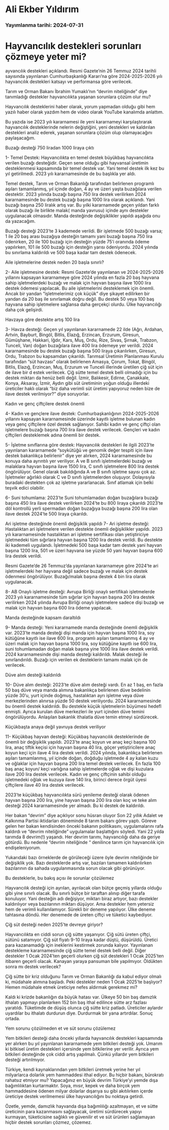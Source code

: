 # Ali Ekber Yıldırım

### Yayımlanma tarihi: 2024-07-31

# Hayvancılık destekleri sorunları çözmeye yeter mi?

ayvancılık destekleri açıklandı. Resmi Gazete’nin 26 Temmuz 2024 tarihli sayısında yayınlanan Cumhurbaşkanlığı Kararı’na göre 2024-2025-2026 yılı hayvancılık destekleri katsayı ve performansa göre verilecek.

Tarım ve Orman Bakanı İbrahim Yumaklı’nın “devrim niteliğinde” diye tanımladığı destekler hayvancılıkta yaşanan sorunlara çözüm olur mu?

Hayvancılık desteklerini haber olarak, yorum yapmadan olduğu gibi hem yazılı haber olarak yazdım hem de video olarak YouTube kanalımda anlattım.

Bu yazıda ise 2023 yılı kararnamesi ile yeni kararnameyi karşılaştırarak hayvancılık desteklerinde nelerin değiştiğini, yeni destekleri ve kaldırılan destekleri analiz ederek, yaşanan sorunlara çözüm olup olamayacağını paylaşacağım.

Buzağı desteği 750 liradan 1000 liraya çıktı

1- Temel Destek: Hayvancılıkta en temel destek büyükbaş hayvancılıkta verilen buzağı desteğidir. Geçen sene olduğu gibi hayvansal üretimin desteklenmesi kapsamında bir temel destek var. Yani temel destek ilk kez bu yıl getirilmedi. 2023 yılı kararnamesinde de bu başlıkla yer aldı.

Temel destek, Tarım ve Orman Bakanlığı tarafından belirlenen programlı aşıları tamamlanmış, yıl içinde doğan, 4 ay ve üzeri yaşta buzağılara verilen destektir. 2023 yılında buzağı başına 750 lira destek verilirken 2024 kararnamesinde bu destek buzağı başına 1000 lira olarak açıklandı. Yani buzağı başına 250 liralık artış var. Bu yılki kararnamede geçen yıldan farklı olarak buzağı ile birlikte malak( manda yavrusu) içinde aynı destekler uygulanacak olmasıdır. Manda desteğinde değişiklikler yapıldı aşağıda onu da yazacağım.

Buzağı desteği 2023’te 3 kademede verildi. Bir işletmede 500 buzağı varsa; 1 ile 20 baş arası buzağıya desteğin tamamı yani buzağı başına 750 lira ödenirken, 20 ile 100 buzağı için desteğin yüzde 75’i oranında ödeme yapılırken, 101 ile 500 buzağı için desteğin yarısı ödeniyordu. 2024 yılında bu sınırlama kaldırıldı ve 500 başa kadar tam destek ödenecek.

Aile işletmelerine destek neden 20 başla sınırlı?

2- Aile işletmesine destek: Resmi Gazete’de yayınlanan ve 2024-2025-2026 yıllarını kapsayan kararnameye göre 2024 yılında en fazla 20 baş hayvana sahip işletmelerdeki buzağı ve malak için hayvan başına ilave 1000 lira destek ödemesi yapılacak. Bu aile işletmelerini desteklemek için önemli. Ancak bir yandan “işletmelerimiz çok küçük” diye şikayet edilirken bir yandan da 20 baş ile sınırlamak doğru değil. Bu destek 50 veya 100 baş hayvana sahip işletmelere sağlansa daha gerçekçi olurdu. Ülke hayvancılığı daha çok gelişirdi.

Havzaya göre destekte artış 100 lira

3- Havza desteği: Geçen yıl yayınlanan kararnamede 22 ilde (Ağrı, Ardahan, Artvin, Bayburt, Bingöl, Bitlis, Elazığ, Erzincan, Erzurum, Giresun, Gümüşhane, Hakkari, Iğdır, Kars, Muş, Ordu, Rize, Sivas, Şırnak, Trabzon, Tunceli, Van) doğan buzağılara ilave 400 lira ödemeye yer verildi. 2024 kararnamesinde bu destek buzağı başına 500 liraya çıkarılırken, Giresun, Ordu, Trabzon bu kapsamdan çıkarıldı. Tarımsal Üretimin Planlanması Kurulu tarafından “süt havzası” olarak belirlenen Amasya, Çorum, Tokat, Bingöl, Bitlis, Elazığ, Erzincan, Muş, Erzurum ve Tunceli illerinde üretilen çiğ süt için de ilave bir d estek verilecek. Çiğ sütte temel destek belli olmadığı için bu destek miktarı da henüz belli değil. İzmir, Balıkesir, Edirne, Çanakkale, Konya, Aksaray, İzmir, Aydın gibi süt üretiminin yoğun olduğu illerdeki üreticiler haklı olarak “biz daha verimli süt üretimi yapıyoruz neden bize de ilave destek verilmiyor?” diye soruyorlar.

Kadın ve genç çiftçilere destek önemli

4- Kadın ve gençlere ilave destek: Cumhurbaşkanlığının 2024-2025-2026 yıllarını kapsayan kararnamesinde üzerinde kayıtlı işletme bulunan kadın veya genç çiftçilere özel destek sağlanıyor. Sahibi kadın ve genç çiftçi olan işletmelere buzağı başına 700 lira ilave destek verilecek. Gençleri ve kadın çiftçileri desteklemek adına önemli bir destek.

5- İşletme sınıflarına göre destek: Hayvancılık destekleri ile ilgili 2023’te yayınlanan kararnamede “soykütüğü ve genomik değer tespiti için ilave destek bakanlıkça belirlenir” diye yer alırken, 2024 kararnamesinde bu konuya daha ayrıntılı yer veriliyor. A ve B sınıfı işletmelerdeki buzağı ve malaklara hayvan başına ilave 1500 lira, C sınıfı işletmelere 800 lira destek öngörülüyor. Genel olarak bakıldığında A ve B sınıfı işletme sayısı çok az. İşletmeler ağırlıklı olarak C ve D sınıfı işletmelerden oluşuyor. Dolayısıyla buradaki destekten çok az işletme yararlanacak. Sınıf atlamak için belki teşvik edici olabilir.

6- Suni tohumlama: 2023’te Suni tohumlamadan doğan buzağılara buzağı başına 450 lira ilave destek verilirken 2024’te bu 800 liraya çıkarıldı 2023’te döl kontrollü yerli spermadan doğan buzağıya buzağı başına 200 lira olan ilave destek 2024’te 500 liraya çıkarıldı.

Ari işletme desteğinde önemli değişiklik yapıldı 7- Ari işletme desteği: Hastalıktan ari işletmelere verilen destekte önemli değişiklikler yapıldı. 2023 yılı kararnamesinde hastalıktan ari işletme sertifikası olan yetiştiriciye işletmedeki tüm sığırlara hayvan başına 1200 lira destek verildi. Bu destekte iki kademeli uygulandı. İşletmedeki 500 başa kadar tam destek yani hayvan başına 1200 lira, 501 ve üzeri hayvana ise yüzde 50 yani hayvan başına 600 lira destek verildi.

Resmi Gazete’de 26 Temmuz’da yayınlanan kararnameye göre 2024’te ari işletmelerdeki her hayvana değil sadece buzağı ve malak için destek ödenmesi öngörülüyor. Buzağı/malak başına destek 4 bin lira olarak uygulanacak.

8- AB Onaylı işletme desteği: Avrupa Birliği onaylı sertifikalı işletmelerde 2023 yılı kararnamesinde tüm sığırlar için hayvan başına 200 lira destek verilirken 2024 yılında Avrupa Birliği onaylı işletmelere sadece dişi buzağı ve malak için hayvan başına 600 lira ödeme yapılacak.

Manda desteğinde kapsam daraltıldı

9- Manda desteği: Yeni kararnamede manda desteğinde önemli değişiklik var. 2023’te manda desteği dişi manda için hayvan başına 1000 lira, soy kütüğüne kayıtlı ise ilave 600 lira, programlı aşıları tamamlanmış 4 ay ve üzeri malak için hayvan başına 1000 lira, soy kütüğüne kayıtlı ise 600 lira, suni tohumlamadan doğan malak başına yine 1000 lira ilave destek verildi. 2024 kararnamesinde dişi manda desteği kaldırıldı. Malak desteği ile sınırlandırıldı. Buzağı için verilen ek desteklerin tamamı malak için de verilecek.

Düve alım desteği kaldırıldı

10- Düve alım desteği: 2023’te düve alım desteği vardı. En az 1 baş, en fazla 50 baş düve veya manda alımına bakanlıkça belirlenen düve bedelinin yüzde 30’u, yurt içinde doğmuş, hastalıktan ayrı işletme veya düve merkezlerinden alınırsa yüzde 50 destek veriliyordu. 2024 kararnamesinde bu önemli destek kaldırıldı. Bu destekle küçük işletmelerin büyümesi hedefl enmişti. Ayrıca kurulan düve merkezleri ile yurt içinden düve temini öngörülüyordu. Anlaşılan bakanlık ithalatla düve temin etmeyi sürdürecek.

Küçükbaşta anaya değil yavruya destek veriliyor

11- Küçükbaş hayvan desteği: Küçükbaş hayvancılık desteklerinde de önemli bir değişiklik yapıldı. 2023’te anaç koyun ve anaç keçi başına 100 lira, anaç tiftik keçisi için hayvan başına 40 lira, göçer yetiştiricilere anaç koyun keçi için ilave 4 lira destek verildi. 2024 yılında, bakanlıkça belirlenen aşıları tamamlanmış, yıl içinde doğan, doğduğu işletmede 4 ay kalan kuzu ve oğlaklar için hayvan başına 200 lira temel destek verilecek. En fazla 100 baş anaç koyun/ keçi varlığına sahip işletmelerde oğlak ve dişi kuzulara ilave 200 lira destek verilecek. Kadın ve genç çiftçinin sahibi olduğu işletmedeki oğlak ve kuzuya ilave 140 lira, birinci derece örgüt üyesi çiftçilere ilave 40 lira destek verilecek.

2023’te küçükbaş hayvancılıkta sürü yenileme desteği olarak ödenen hayvan başına 200 lira, yine hayvan başına 200 lira olan koç ve teke alım desteği 2024 kararnamesinde yer almadı. Bu ki destek de kaldırıldı.

Her bakan “devrim” diye açıklıyor sonu hüsran oluyor Son 22 yıllık Adalet ve Kalkınma Partisi iktidarları döneminde 8 tarım bakanı görev yaptı. Göreve gelen her bakan kendisinden önceki bakanın politikasını, uygulamalarını rafa kaldırdı ve “devrim niteliğinde” uygulamalar başlattığını söyledi. Yani 22 yılda tarımda 8 devrim(!) yaşandı. Her devrim tarımı, hayvancılığı daha da geriye götürdü. Bu nedenle “devrim niteliğinde “ denilince tarım için hayvancılık için endişeleniyorum.

Yukarıdaki bazı örneklerde de görüleceği üzere öyle devrim niteliğinde bir değişiklik yok. Bazı desteklerde artış var, bazıları tamamen kaldırılırken bazılarının da sahada uygulanmasında sorun olacak gibi görünüyor.

Bu desteklerle, bu bakış açısı ile sorunlar çözülemez

Hayvancılık desteği için ayrılan, ayrılacak olan bütçe geçmiş yıllarda olduğu gibi yine sınırlı olacak. Bu sınırlı bütçe bir taraftan alınıp diğer tarafa konuluyor. Yani desteğin adı değişiyor, miktarı biraz artıyor, bazı destekler kaldırılıyor veya bazılarının miktarı düşüyor. Ama destekler hem yetersiz hem de verimli kullanılamıyor. Sürekli bir deneme yapılıyor. Ülke deneme tahtasına döndü. Her denemede de üreten çiftçi ve tüketici kaybediyor.

Çiğ süt desteği neden 2025’te devreye giriyor?

Hayvancılıkta en ciddi sorun çiğ sütte yaşanıyor. Çiğ sütü üreten çiftçi, sütünü satamıyor. Çiğ süt fiyatı 9-10 liraya kadar düştü, düşürüldü. Üretici para kazanamadığı için ineklerini kestirmek zorunda kalıyor. Yayınlanan destekleme kararnamesinde çiğ sütte temel destek belli değil. Diğer destekler 1 Ocak 2024’ten geçerli olurken çiğ süt destekleri 1 Ocak 2025’ten itibaren geçerli olacak. Kanayan yaraya pansuman bile yapılmıyor. Öldükten sonra mı destek verilecek?

Çiğ sütte bir kriz olduğunu Tarım ve Orman Bakanlığı da kabul ediyor olmalı ki, müdahale alımına başladı. Peki destekler neden 1 Ocak 2025’te başlıyor? Hemen müdahale etmek üreticiye nefes aldırmak gerekmez mi?

Kaldı ki krizde bakanlığın da büyük hatası var. Ülkeye 50 bin baş damızlık ithalatı yapmayı planlarken 152 bin baş ithal edilince sütte arz fazlası yaratıldı. Tüketimde de düşüş olunca çiğ sütte kriz patladı. Üreticiler aylardır uyardılar bu ithalatı durdurun diye. Durdurmak bir yana artırdılar. Sonuç ortada.

Yem sorunu çözülmeden et ve süt sorunu çözülemez

Yem bitkileri desteği daha önceki yıllarda hayvancılık destekleri kapsamında yer alırken bu yıl yayınlanan kararnamede yem bitkileri desteği yok. Umarım ki bitkisel üretim destekleri içersinde yem bitkilerine yer verilir. Ayrıca yem bitkileri desteğinde çok ciddi artış yapılmalı. Çünkü yıllardır yem bitkileri desteği artırılmıyor.

Türkiye, kendi kaynaklarından yem bitkileri üretmek yerine her yıl milyarlarca dolarlık yem hammaddesi ithal ediyor. Bu hiçbir bakanı, bürokratı rahatsız etmiyor mu? Yapacağınız en büyük devrim Türkiye’yi yemde dışa bağımlılıktan kurtarmaktır. Soya, mısır, kepek ve daha birçok yem hammaddesine ödenen milyar dolarlar dışarıya su gibi akıtılırken içerde üreticiye destek verilmemesi ülke hayvancılığını bu noktaya getirdi.

Özetle, yemde, damızlık hayvanda dışa bağımlılığı azaltmayan, et ve sütte üreticinin para kazanmasını sağlayacak, üretimi sürdürecek yapıyı kurmayan, tüketicisine sağlıklı ve güvenilir et ve süt ürünleri sağlamayan hiçbir destek sorunları çözmez, çözemez.

